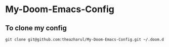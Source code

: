 # My-Doom-Emacs-Config
## To clone my config
`git clone git@github.com:theazharul/My-Doom-Emacs-Config.git ~/.doom.d`
